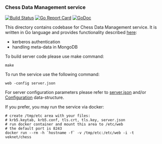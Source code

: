 ### Chess Data Management service

[![Build Status](https://travis-ci.org/vkuznet/ChessDataManagement.svg?branch=master)](https://travis-ci.org/vkuznet/ChessDataManagement)
[![Go Report Card](https://goreportcard.com/badge/github.com/vkuznet/ChessDataManagement)](https://goreportcard.com/report/github.com/vkuznet/ChessDataManagement)
[![GoDoc](https://godoc.org/github.com/vkuznet/ChessDataManagement?status.svg)](https://godoc.org/github.com/vkuznet/ChessDataManagement)

This directory contains codebase for Chess Data Management service.
It is written in Go language and provides functionality described
[here](../README.md):
- kerberos authentication
- handling meta-data in MongoDB

To build server code please use make command:
```
make
```

To run the service use the following command:
```
web -config server.json
```
For server configuration parameters please refer to
[server.json](server_test.json) and/or [Configuration](config.go)
data-structure.

If you prefer, you may run the service via docker:
```
# create /tmp/etc area with your files:
# krb5.keytab, krb5.conf, tls.crt, tls.key, server.json
# run docker container and mount this area to /etc/web
# the default port is 8243
docker run --rm -h `hostname -f` -v /tmp/etc:/etc/web -i -t veknet/chess
```
